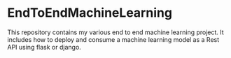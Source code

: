 # EndToEndMachineLearning
This repository contains my various end to end machine learning project. It includes how to deploy and consume a machine learning model as a Rest API using flask or django.
